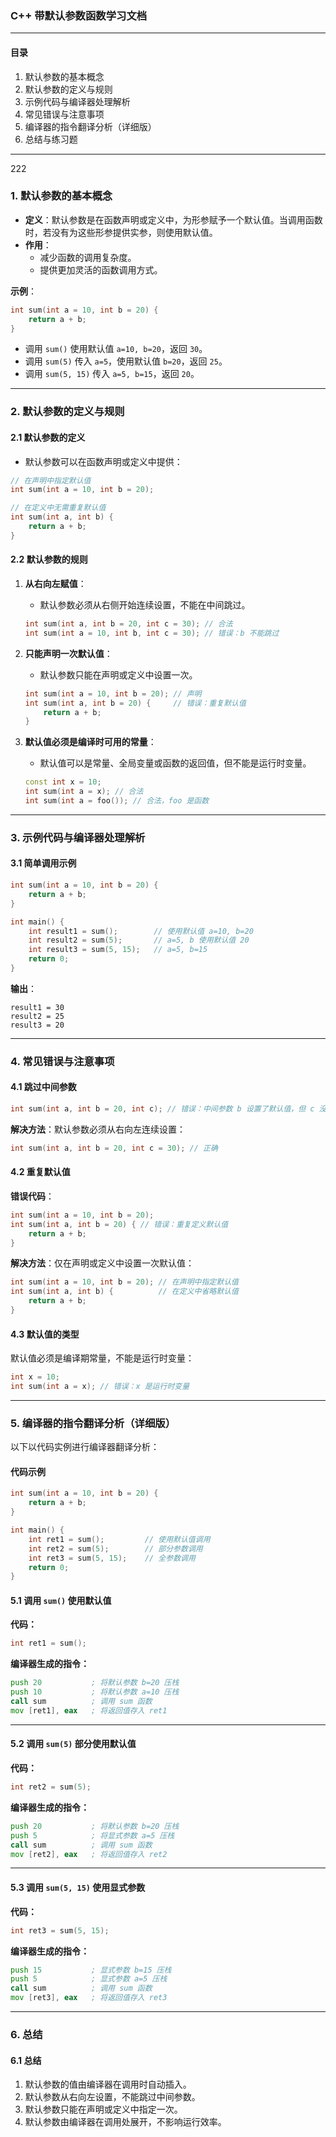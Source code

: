 ### **C++ 带默认参数函数学习文档**

---

#### **目录**
1. 默认参数的基本概念  
2. 默认参数的定义与规则  
3. 示例代码与编译器处理解析  
4. 常见错误与注意事项  
5. 编译器的指令翻译分析（详细版）  
6. 总结与练习题  

---
222

### **1. 默认参数的基本概念**

- **定义**：默认参数是在函数声明或定义中，为形参赋予一个默认值。当调用函数时，若没有为这些形参提供实参，则使用默认值。
- **作用**：
  - 减少函数的调用复杂度。
  - 提供更加灵活的函数调用方式。
  
**示例**：
```cpp
int sum(int a = 10, int b = 20) {
    return a + b;
}
```
- 调用 `sum()` 使用默认值 `a=10, b=20`，返回 `30`。
- 调用 `sum(5)` 传入 `a=5`，使用默认值 `b=20`，返回 `25`。
- 调用 `sum(5, 15)` 传入 `a=5, b=15`，返回 `20`。

---

### **2. 默认参数的定义与规则**

#### **2.1 默认参数的定义**
- 默认参数可以在函数声明或定义中提供：
```cpp
// 在声明中指定默认值
int sum(int a = 10, int b = 20);

// 在定义中无需重复默认值
int sum(int a, int b) {
    return a + b;
}
```

#### **2.2 默认参数的规则**
1. **从右向左赋值**：
   - 默认参数必须从右侧开始连续设置，不能在中间跳过。
   ```cpp
   int sum(int a, int b = 20, int c = 30); // 合法
   int sum(int a = 10, int b, int c = 30); // 错误：b 不能跳过
   ```

2. **只能声明一次默认值**：
   - 默认参数只能在声明或定义中设置一次。
   ```cpp
   int sum(int a = 10, int b = 20); // 声明
   int sum(int a, int b = 20) {     // 错误：重复默认值
       return a + b;
   }
   ```

3. **默认值必须是编译时可用的常量**：
   - 默认值可以是常量、全局变量或函数的返回值，但不能是运行时变量。
   ```cpp
   const int x = 10;
   int sum(int a = x); // 合法
   int sum(int a = foo()); // 合法，foo 是函数
   ```

---

### **3. 示例代码与编译器处理解析**

#### **3.1 简单调用示例**
```cpp
int sum(int a = 10, int b = 20) {
    return a + b;
}

int main() {
    int result1 = sum();        // 使用默认值 a=10, b=20
    int result2 = sum(5);       // a=5, b 使用默认值 20
    int result3 = sum(5, 15);   // a=5, b=15
    return 0;
}
```

**输出**：
```
result1 = 30
result2 = 25
result3 = 20
```

---

### **4. 常见错误与注意事项**

#### **4.1 跳过中间参数**
```cpp
int sum(int a, int b = 20, int c); // 错误：中间参数 b 设置了默认值，但 c 没有默认值
```

**解决方法**：默认参数必须从右向左连续设置：
```cpp
int sum(int a, int b = 20, int c = 30); // 正确
```

#### **4.2 重复默认值**
**错误代码**：
```cpp
int sum(int a = 10, int b = 20);
int sum(int a, int b = 20) { // 错误：重复定义默认值
    return a + b;
}
```

**解决方法**：仅在声明或定义中设置一次默认值：
```cpp
int sum(int a = 10, int b = 20); // 在声明中指定默认值
int sum(int a, int b) {          // 在定义中省略默认值
    return a + b;
}
```

#### **4.3 默认值的类型**
默认值必须是编译期常量，不能是运行时变量：
```cpp
int x = 10;
int sum(int a = x); // 错误：x 是运行时变量
```

---

### **5. 编译器的指令翻译分析（详细版）**

以下以代码实例进行编译器翻译分析：

#### **代码示例**
```cpp
int sum(int a = 10, int b = 20) {
    return a + b;
}

int main() {
    int ret1 = sum();         // 使用默认值调用
    int ret2 = sum(5);        // 部分参数调用
    int ret3 = sum(5, 15);    // 全参数调用
    return 0;
}
```

#### **5.1 调用 `sum()` 使用默认值**
**代码：**
```cpp
int ret1 = sum();
```

**编译器生成的指令：**
```asm
push 20           ; 将默认参数 b=20 压栈
push 10           ; 将默认参数 a=10 压栈
call sum          ; 调用 sum 函数
mov [ret1], eax   ; 将返回值存入 ret1
```

---

#### **5.2 调用 `sum(5)` 部分使用默认值**
**代码：**
```cpp
int ret2 = sum(5);
```

**编译器生成的指令：**
```asm
push 20           ; 将默认参数 b=20 压栈
push 5            ; 将显式参数 a=5 压栈
call sum          ; 调用 sum 函数
mov [ret2], eax   ; 将返回值存入 ret2
```

---

#### **5.3 调用 `sum(5, 15)` 使用显式参数**
**代码：**
```cpp
int ret3 = sum(5, 15);
```

**编译器生成的指令：**
```asm
push 15           ; 显式参数 b=15 压栈
push 5            ; 显式参数 a=5 压栈
call sum          ; 调用 sum 函数
mov [ret3], eax   ; 将返回值存入 ret3
```

---

### **6. 总结**

#### **6.1 总结**
1. 默认参数的值由编译器在调用时自动插入。
2. 默认参数从右向左设置，不能跳过中间参数。
3. 默认参数只能在声明或定义中指定一次。
4. 默认参数由编译器在调用处展开，不影响运行效率。

